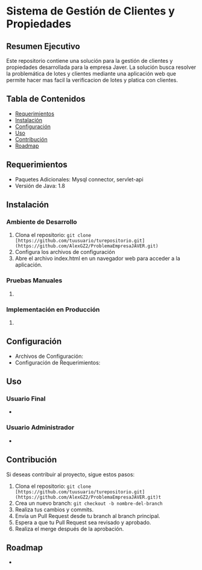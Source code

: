 # Sistema de Gestión de Clientes y Propiedades

## Resumen Ejecutivo

Este repositorio contiene una solución para la gestión de clientes y propiedades desarrollada para la empresa Javer. La solución busca resolver la problemática de lotes y clientes mediante una aplicación web que permite hacer mas facil la verificacion de lotes y platica con clientes. 

## Tabla de Contenidos

- [Requerimientos](#requerimientos)
- [Instalación](#instalación)
- [Configuración](#configuración)
- [Uso](#uso)
- [Contribución](#contribución)
- [Roadmap](#roadmap)

## Requerimientos

- Paquetes Adicionales: Mysql connector, servlet-api
- Versión de Java: 1.8

## Instalación

### Ambiente de Desarrollo

1. Clona el repositorio: `git clone [https://github.com/tuusuario/turepositorio.git](https://github.com/AlexGZ2/ProblemaEmpresaJAVER.git)`
2. Configura los archivos de configuración
3. Abre el archivo index.html en un navegador web para acceder a la aplicación.

### Pruebas Manuales

1.

### Implementación en Producción

1. 

## Configuración

- Archivos de Configuración:
- Configuración de Requerimientos:

## Uso

### Usuario Final

- 

### Usuario Administrador

- 

## Contribución

Si deseas contribuir al proyecto, sigue estos pasos:

1. Clona el repositorio: `git clone [https://github.com/tuusuario/turepositorio.git](https://github.com/AlexGZ2/ProblemaEmpresaJAVER.git)t`
2. Crea un nuevo branch: `git checkout -b nombre-del-branch`
3. Realiza tus cambios y commits.
4. Envía un Pull Request desde tu branch al branch principal.
5. Espera a que tu Pull Request sea revisado y aprobado.
6. Realiza el merge después de la aprobación.

## Roadmap

- 
